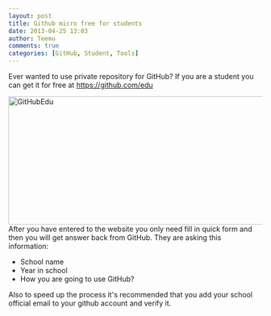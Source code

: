 ```yaml
---
layout: post
title: Github micro free for students
date: 2013-04-25 13:03
author: Teemu
comments: true
categories: [GitHub, Student, Tools]
---
```

Ever wanted to use private repository for GitHub? If you are a student you can get it for free at <a href="https://github.com/edu">https://github.com/edu
<!--more--></a>

<a href="https://res\.cloudinary\.com/tapanila-net/image/upload/v1388360575/GitHubEdu_uer3lg.png"><img class="alignnone  wp-image-2951" alt="GitHubEdu" src="https://res\.cloudinary\.com/tapanila-net/image/upload/v1388360575/GitHubEdu_uer3lg.png" width="578" height="254" /></a>
After you have entered to the website you only need fill in quick form and then you will get answer back from GitHub. They are asking this information:
<ul>
	<li>School name</li>
	<li>Year in school</li>
	<li>How you are going to use GitHub?</li>
</ul>
Also to speed up the process it's recommended that you add your school official email to your github account and verify it.
